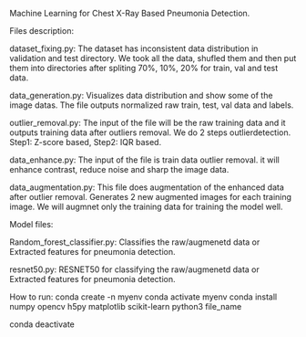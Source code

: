 Machine Learning for Chest X-Ray Based Pneumonia Detection.

Files description:

dataset_fixing.py: The dataset has inconsistent data distribution in validation and test directory. We took all the data, shufled them and then put them into directories after spliting 70%, 10%, 20% for train, val and test data.

data_generation.py: Visualizes data distribution and show some of the image datas. The file outputs normalized raw train, test, val data and labels.

outlier_removal.py: The input of the file will be the raw training data and it outputs training data after outliers removal. We do 2 steps outlierdetection. Step1: Z-score based, Step2: IQR based.

data_enhance.py: The input of the file is train data outlier removal. it will enhance contrast, reduce noise and sharp the image data.

data_augmentation.py: This file does augmentation of the enhanced data after outlier removal. Generates 2 new augmented images for each training image. We will augmnet only the training data for training the model well.

Model files:

Random_forest_classifier.py: Classifies the raw/augmenetd data or Extracted features for pneumonia detection.

resnet50.py: RESNET50 for classifying the raw/augmenetd data or Extracted features for pneumonia detection.



How to run:
conda create -n myenv
conda activate myenv
conda install numpy opencv h5py matplotlib scikit-learn
python3 file_name

conda deactivate

